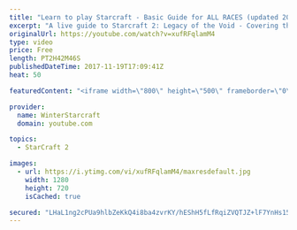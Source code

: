 ```yaml
---
title: "Learn to play Starcraft - Basic Guide for ALL RACES (updated 2017)"
excerpt: "A live guide to Starcraft 2: Legacy of the Void - Covering the basics and build orders for all of the races, and covering the important decisions to be made early in the game.  Not a step by step guide but a demonstration once you have the very basics of the units and races!"
originalUrl: https://youtube.com/watch?v=xufRFqlamM4
type: video
price: Free
length: PT2H42M46S
publishedDateTime: 2017-11-19T17:09:41Z
heat: 50

featuredContent: "<iframe width=\"800\" height=\"500\" frameborder=\"0\" src=\"https://www.youtube.com/embed/xufRFqlamM4\" allow=\"accelerometer; autoplay; encrypted-media; gyroscope; picture-in-picture\" allowfullscreen></iframe>"

provider:
  name: WinterStarcraft
  domain: youtube.com

topics:
  - StarCraft 2

images:
  - url: https://i.ytimg.com/vi/xufRFqlamM4/maxresdefault.jpg
    width: 1280
    height: 720
    isCached: true

secured: "LHaL1ng2cPUa9hlbZeKkQ4i8ba4zvrKY/hEShH5fLfRqiZVQTJZ+lF7YnHs15bWI3B7w5KCY1wsR47BeeW3Mfnkx6tP7iy+o2O9hX+mdhyNu6+7+y4rdHEtmEIM2M3oSf0J64EoXExOJOPIavzxfhTp3NVMTCtZjL9XpxBi/z6T0fPANXRQS/U1WQs8hZqgIQtVpMeQV4uwrZTEI1K/f7OwILfza0lVI5UN3thgwL5LOskttZfmK4/nFAORAizcLEtzcWvJRMndQOvCbQO5XA7Zno9gvLnrazwbyjdhk+gPVFbo1HPRX0gkvMtzC0BaTZ4Ni/yK4F1LEwDpYtLcKd0HBU62KfzQd3IuiKaCoVQuRUBd1L8imO5WyHqfBcF6yZlDSk0uYM2rbtvJdipgPjp7miDBFlTuOjmkWCiJ62Ce9NadMtZ6lqtFNXDiMtIvT;96OdeAyodOnYU7CVN7QsMw=="
---
```


